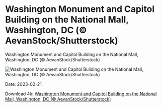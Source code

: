# Washington Monument and Capitol Building on the National Mall, Washington, DC (© AevanStock/Shutterstock)

Washington Monument and Capitol Building on the National Mall, Washington, DC (© AevanStock/Shutterstock)

![Washington Monument and Capitol Building on the National Mall, Washington, DC (© AevanStock/Shutterstock)](https://bing.com/th?id=OHR.PresDayDC_EN-US2054662773_UHD.jpg&rf=LaDigue_UHD.jpg&pid=hp&w=1024&h=576&rs=1&c=4)

Date: 2023-02-21

Download 4k: [Washington Monument and Capitol Building on the National Mall, Washington, DC (© AevanStock/Shutterstock)](https://bing.com/th?id=OHR.PresDayDC_EN-US2054662773_UHD.jpg&rf=LaDigue_UHD.jpg&pid=hp&w=3840&h=2160&rs=1&c=4)

